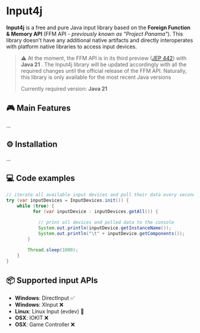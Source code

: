 # Input4j 

**Input4j** is a free and pure Java input library based on the **Foreign Function & Memory API** (FFM API - *previously known as 
"Project Panama"*). This library doesn't have any additional native artifacts and directly interoperates with 
platform native libraries to access input devices.

> ⚠ At the moment, the FFM API is in its third preview ([JEP 442](https://openjdk.org/jeps/442)) with **Java 21** .
> The Input4j library will be updated accordingly with all the required changes until the official release of the FFM API.
> Naturally, this library is only available for the most recent Java versions 
> 
> Currently required version: **Java 21**

## 🎮 Main Features
...
## ⚙️ Installation
...

## 💻 Code examples

```java
// iterate all available input devices and poll their data every second
try (var inputDevices = InputDevices.init()) {
    while (true) {
          for (var inputDevice : inputDevices.getAll()) {

            // print all devices and polled data to the console
            System.out.println(inputDevice.getInstanceName());
            System.out.println("\t" + inputDevice.getComponents());
        }
        
        Thread.sleep(1000);
    }
}
```

## 📦 Supported input APIs
 * **Windows**: DirectInput ✅
 * **Windows**: XInput ❌
 * **Linux**: Linux Input (evdev) 🚧
 * **OSX**: IOKIT ❌
 * **OSX**: Game Controller ❌

